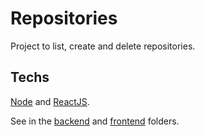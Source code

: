 # Repositories

Project to list, create and delete repositories.

## Techs

[Node](https://nodejs.org/en/) and [ReactJS](https://pt-br.reactjs.org/).

See in the [backend](./backend/README.md) and [frontend](./frontend/README.md) folders.
